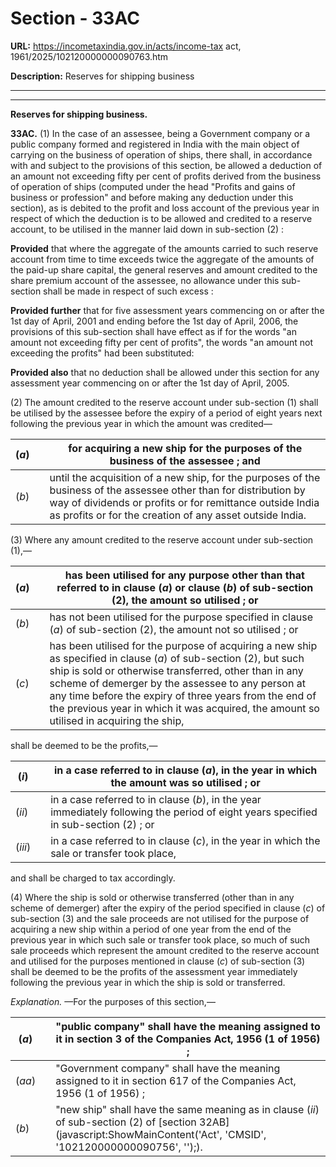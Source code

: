 # Section - 33AC

**URL:** https://incometaxindia.gov.in/acts/income-tax act, 1961/2025/102120000000090763.htm

**Description:** Reserves for shipping business

---

****  
  
**Reserves for shipping business.**

**33AC.** (1) In the case of an assessee, being a Government company or a public company formed and registered in India with the main object of carrying on the business of operation of ships, there shall, in accordance with and subject to the provisions of this section, be allowed a deduction of an amount not exceeding fifty per cent of profits derived from the business of operation of ships (computed under the head "Profits and gains of business or profession" and before making any deduction under this section), as is debited to the profit and loss account of the previous year in respect of which the deduction is to be allowed and credited to a reserve account, to be utilised in the manner laid down in sub-section (2) :

**Provided** that where the aggregate of the amounts carried to such reserve account from time to time exceeds twice the aggregate of the amounts of the paid-up share capital, the general reserves and amount credited to the share premium account of the assessee, no allowance under this sub-section shall be made in respect of such excess :

**Provided further** that for five assessment years commencing on or after the 1st day of April, 2001 and ending before the 1st day of April, 2006, the provisions of this sub-section shall have effect as if for the words "an amount not exceeding fifty per cent of profits", the words "an amount not exceeding the profits" had been substituted:

**Provided also** that no deduction shall be allowed under this section for any assessment year commencing on or after the 1st day of April, 2005.

(2) The amount credited to the reserve account under sub-section (1) shall be utilised by the assessee before the expiry of a period of eight years next following the previous year in which the amount was credited—

(_a_) |  |  for acquiring a new ship for the purposes of the business of the assessee ; and  
---|---|---  
(_b_) |  |  until the acquisition of a new ship, for the purposes of the business of the assessee other than for distribution by way of dividends or profits or for remittance outside India as profits or for the creation of any asset outside India.  
  
(3) Where any amount credited to the reserve account under sub-section (1),—

(_a_) |  |  has been utilised for any purpose other than that referred to in clause (_a_) or clause (_b_) of sub-section (2), the amount so utilised ; or  
---|---|---  
(_b_) |  |  has not been utilised for the purpose specified in clause (_a_) of sub-section (2), the amount not so utilised ; or  
(_c_) |  |  has been utilised for the purpose of acquiring a new ship as specified in clause (_a_) of sub-section (2), but such ship is sold or otherwise transferred, other than in any scheme of demerger by the assessee to any person at any time before the expiry of three years from the end of the previous year in which it was acquired, the amount so utilised in acquiring the ship,  
  
shall be deemed to be the profits,—

(_i_) |  |  in a case referred to in clause (_a_), in the year in which the amount was so utilised ; or  
---|---|---  
(_ii_) |  |  in a case referred to in clause (_b_), in the year immediately following the period of eight years specified in sub-section (2) ; or  
(_iii_) |  |  in a case referred to in clause (_c_), in the year in which the sale or transfer took place,  
  
and shall be charged to tax accordingly.

(4) Where the ship is sold or otherwise transferred (other than in any scheme of demerger) after the expiry of the period specified in clause (_c_) of sub-section (3) and the sale proceeds are not utilised for the purpose of acquiring a new ship within a period of one year from the end of the previous year in which such sale or transfer took place, so much of such sale proceeds which represent the amount credited to the reserve account and utilised for the purposes mentioned in clause (_c_) of sub-section (3) shall be deemed to be the profits of the assessment year immediately following the previous year in which the ship is sold or transferred.

_Explanation._ —For the purposes of this section,—

(_a_) |  |  "public company" shall have the meaning assigned to it in section 3 of the Companies Act, 1956 (1 of 1956) ;  
---|---|---  
(_aa_) |  |  "Government company" shall have the meaning assigned to it in section 617 of the Companies Act, 1956 (1 of 1956) ;  
(_b_) |  |  "new ship" shall have the same meaning as in clause (_ii_) of sub-section (2) of [section 32AB](javascript:ShowMainContent\('Act', 'CMSID', '102120000000090756', ''\);).
